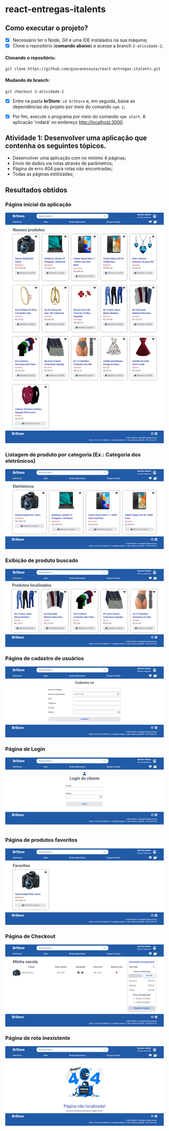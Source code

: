 # react-entregas-italents

## Como executar o projeto?

- [x] Necessário ter o Node, Git e uma IDE instalados na sua máquina;
- [x] Clone o repositório (**comando abaixo**) e acesse a branch `2-atividade-2`;

#### Clonando o repositório:
```shell
git clone https://github.com/giovanesouza/react-entregas-italents.git
```
#### Mudando de branch:
```shell
git checkout 2-atividade-2
```


- [x] Entre na pasta **brStore**: `cd brStore` e, em seguida, baixe as dependências do projeto por meio do comando `npm i`;
- [x] Por fim, execute o programa por meio do comando `npm start`. 
A aplicação 'rodará' no endereço [http://localhost:3000](http://localhost:3000).


## Atividade 1: Desenvolver uma aplicação que contenha os seguintes tópicos.

- Desenvolver uma aplicação com no mínimo 4 páginas;
- Envio de dados via rotas através de parâmetros;
- Página de erro 404 para rotas não encontradas;
- Todas as páginas estilizadas;


## Resultados obtidos

### Página inicial da aplicação
![Página inicial](screenshots/index.jpg "Página inicial")

### Listagem de produto por categoria (Ex.: Categoria dos eletrônicos)
![Categoria de produtos eletrônicos](screenshots/categoria-eletronicos.jpg "Categoria: Eletrônicos")

### Exibição de produto buscado
![Exibição de produto buscado](screenshots/busca-personalizada.jpg "Exibição de produto buscado")

### Página de cadastro de usuários
![Tela de cadastro](screenshots/cadastro.jpg "Tela de cadastro")

### Página de Login
![Tela de login](screenshots/login.jpg "Tela de login")

### Página de produtos favoritos
![Tela de produtos favoritos](screenshots/produtos-favoritos.jpg "Tela de produtos favoritos")

### Página de Checkout
![Checkout](screenshots/checkout.jpg "Checkout")

### Página de rota inexistente
![Tela notfound](screenshots/notfound.jpg "Rota inexistente")

